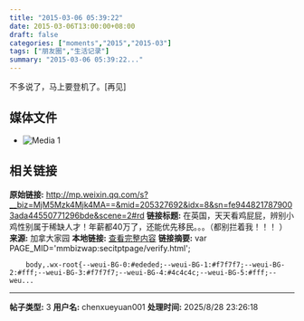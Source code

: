 ```yaml
---
title: "2015-03-06 05:39:22"
date: 2015-03-06T13:00:00+08:00
draft: false
categories: ["moments","2015","2015-03"]
tags: ["朋友圈","生活记录"]
summary: "2015-03-06 05:39:22..."
---
```


不多说了，马上要登机了。[再见]

## 媒体文件

- ![Media 1](/Moments/photos/2015-03-06/201503060539220.jpg)

## 相关链接

**原始链接:** http://mp.weixin.qq.com/s?__biz=MjM5Mzk4Mjk4MA==&mid=205327692&idx=8&sn=fe9448217879003ada44550771296bde&scene=2#rd
**链接标题:** 在英国，天天看鸡屁屁，辨别小鸡性别属于稀缺人才！年薪都40万了，还能优先移民。。。（都别拦着我！！！ ）
**来源:** 加拿大家园
**本地链接:** [查看完整内容](/link_content/2015/03/2015-03-06-3/link_content/)
**链接摘要:** var PAGE_MID='mmbizwap:secitptpage/verify.html';

        
        body,.wx-root{--weui-BG-0:#ededed;--weui-BG-1:#f7f7f7;--weui-BG-2:#fff;--weui-BG-3:#f7f7f7;--weui-BG-4:#4c4c4c;--weui-BG-5:#fff;--weu...

---

**帖子类型:** 3
**用户名:** chenxueyuan001
**处理时间:** 2025/8/28 23:26:18